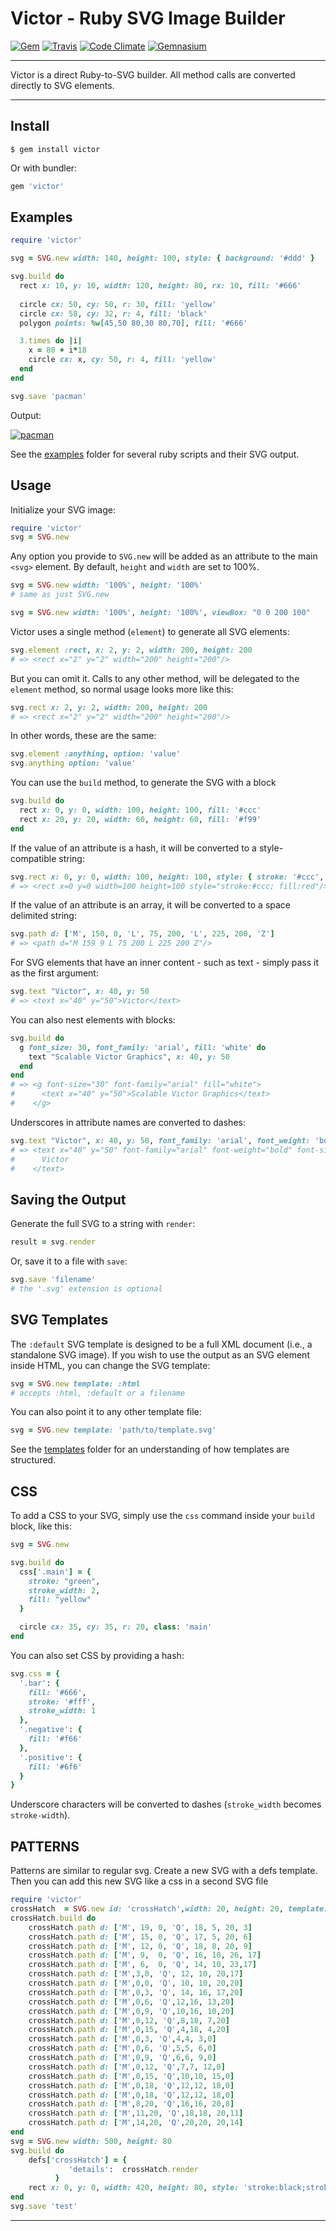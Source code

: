 Victor - Ruby SVG Image Builder
==================================================

[![Gem](https://img.shields.io/gem/v/victor.svg?style=flat-square)](https://rubygems.org/gems/victor)
[![Travis](https://img.shields.io/travis/DannyBen/victor.svg?style=flat-square)](https://travis-ci.org/DannyBen/victor)
[![Code Climate](https://img.shields.io/codeclimate/github/DannyBen/victor.svg?style=flat-square)](https://codeclimate.com/github/DannyBen/victor)
[![Gemnasium](https://img.shields.io/gemnasium/DannyBen/victor.svg?style=flat-square)](https://gemnasium.com/DannyBen/victor)

---

Victor is a direct Ruby-to-SVG builder. All method calls are converted
directly to SVG elements.

---

Install
--------------------------------------------------

```
$ gem install victor
```

Or with bundler:

```ruby
gem 'victor'
```

Examples
--------------------------------------------------

```ruby
require 'victor'

svg = SVG.new width: 140, height: 100, style: { background: '#ddd' }

svg.build do 
  rect x: 10, y: 10, width: 120, height: 80, rx: 10, fill: '#666'
  
  circle cx: 50, cy: 50, r: 30, fill: 'yellow'
  circle cx: 58, cy: 32, r: 4, fill: 'black'
  polygon points: %w[45,50 80,30 80,70], fill: '#666'

  3.times do |i|
    x = 80 + i*18
    circle cx: x, cy: 50, r: 4, fill: 'yellow'
  end
end

svg.save 'pacman'
```

Output:

[![pacman](https://cdn.rawgit.com/DannyBen/victor/master/examples/09_pacman.svg)](https://github.com/DannyBen/victor/blob/master/examples/09_pacman.rb)


See the [examples] folder for several ruby scripts and their SVG output.


Usage
--------------------------------------------------

Initialize your SVG image:

```ruby
require 'victor'
svg = SVG.new
```

Any option you provide to `SVG.new` will be added as an attribute to the
main `<svg>` element. By default, `height` and `width` are set to 100%.

```ruby
svg = SVG.new width: '100%', height: '100%'
# same as just SVG.new

svg = SVG.new width: '100%', height: '100%', viewBox: "0 0 200 100"
```

Victor uses a single method (`element`) to generate all SVG elements:

```ruby
svg.element :rect, x: 2, y: 2, width: 200, height: 200
# => <rect x="2" y="2" width="200" height="200"/>
```

But you can omit it. Calls to any other method, will be delegated to the 
`element` method, so normal usage looks more like this:

```ruby
svg.rect x: 2, y: 2, width: 200, height: 200
# => <rect x="2" y="2" width="200" height="200"/>
```

In other words, these are the same:

```ruby
svg.element :anything, option: 'value'
svg.anything option: 'value'
```

You can use the `build` method, to generate the SVG with a block

```ruby
svg.build do 
  rect x: 0, y: 0, width: 100, height: 100, fill: '#ccc'
  rect x: 20, y: 20, width: 60, height: 60, fill: '#f99'
end
```

If the value of an attribute is a hash, it will be converted to a 
style-compatible string:

```ruby
svg.rect x: 0, y: 0, width: 100, height: 100, style: { stroke: '#ccc', fill: 'red' }
# => <rect x=0 y=0 width=100 height=100 style="stroke:#ccc; fill:red"/>
```

If the value of an attribute is an array, it will be converted to a 
space delimited string:

```ruby
svg.path d: ['M', 150, 0, 'L', 75, 200, 'L', 225, 200, 'Z']
# => <path d="M 159 9 L 75 200 L 225 200 Z"/>
```

For SVG elements that have an inner content - such as text - simply pass it as 
the first argument:

```ruby
svg.text "Victor", x: 40, y: 50
# => <text x="40" y="50">Victor</text>
```

You can also nest elements with blocks:

```ruby
svg.build do
  g font_size: 30, font_family: 'arial', fill: 'white' do
    text "Scalable Victor Graphics", x: 40, y: 50
  end
end
# => <g font-size="30" font-family="arial" fill="white">
#      <text x="40" y="50">Scalable Victor Graphics</text>
#    </g>
```

Underscores in attribute names are converted to dashes:

```ruby
svg.text "Victor", x: 40, y: 50, font_family: 'arial', font_weight: 'bold', font_size: 40
# => <text x="40" y="50" font-family="arial" font-weight="bold" font-size="40">
#      Victor
#    </text>
```

Saving the Output
--------------------------------------------------

Generate the full SVG to a string with `render`:

```ruby
result = svg.render
```

Or, save it to a file with `save`:

```ruby
svg.save 'filename'
# the '.svg' extension is optional
```

SVG Templates
--------------------------------------------------

The `:default` SVG template is designed to be a full XML document (i.e., 
a standalone SVG image). If you wish to use the output as an SVG element 
inside HTML, you can change the SVG template:

```ruby
svg = SVG.new template: :html 
# accepts :html, :default or a filename
```

You can also point it to any other template file:

```ruby
svg = SVG.new template: 'path/to/template.svg'
```

See the [templates] folder for an understanding of how templates are 
structured.


CSS
--------------------------------------------------

To add a CSS to your SVG, simply use the `css` command inside your `build` 
block, like this:

```ruby
svg = SVG.new

svg.build do 
  css['.main'] = {
    stroke: "green", 
    stroke_width: 2,
    fill: "yellow"
  }

  circle cx: 35, cy: 35, r: 20, class: 'main'
end
```

You can also set CSS by providing a hash:

```ruby
svg.css = {
  '.bar': {
    fill: '#666',
    stroke: '#fff',
    stroke_width: 1
  },
  '.negative': {
    fill: '#f66'
  },
  '.positive': {
    fill: '#6f6'
  }
}
```

Underscore characters will be converted to dashes (`stroke_width` becomes 
`stroke-width`).



PATTERNS
--------------------------------------------------

Patterns are similar to regular svg. Create a new SVG with a defs template. Then you can add this new SVG like a css in a second SVG file

```ruby
require 'victor'
crossHatch  = SVG.new id: 'crossHatch',width: 20, height: 20, template: :defs 
crossHatch.build do
    crossHatch.path d: ['M', 19, 0, 'Q', 18, 5, 20, 3]
    crossHatch.path d: ['M', 15, 0, 'Q', 17, 5, 20, 6]
    crossHatch.path d: ['M', 12, 0, 'Q', 18, 8, 20, 9]
    crossHatch.path d: ['M', 9,  0, 'Q', 16, 10, 26, 17]
    crossHatch.path d: ['M', 6,  0, 'Q', 14, 10, 23,17]
    crossHatch.path d: ['M',3,0, 'Q', 12, 10, 20,17]
    crossHatch.path d: ['M',0,0, 'Q', 10, 10, 20,20]
    crossHatch.path d: ['M',0,3, 'Q', 14, 16, 17,20]
    crossHatch.path d: ['M',0,6, 'Q',12,16, 13,20]
    crossHatch.path d: ['M',0,9, 'Q',10,16, 10,20]
    crossHatch.path d: ['M',0,12, 'Q',8,18, 7,20]
    crossHatch.path d: ['M',0,15, 'Q',4,18, 4,20]
    crossHatch.path d: ['M',0,3, 'Q',4,4, 3,0]
    crossHatch.path d: ['M',0,6, 'Q',5,5, 6,0]
    crossHatch.path d: ['M',0,9, 'Q',6,6, 9,0]
    crossHatch.path d: ['M',0,12, 'Q',7,7, 12,0]
    crossHatch.path d: ['M',0,15, 'Q',10,10, 15,0]
    crossHatch.path d: ['M',0,18, 'Q',12,12, 18,0]
    crossHatch.path d: ['M',0,18, 'Q',12,12, 18,0]
    crossHatch.path d: ['M',8,20, 'Q',16,16, 20,8]
    crossHatch.path d: ['M',11,20, 'Q',18,18, 20,11]
    crossHatch.path d: ['M',14,20, 'Q',20,20, 20,14]
end
svg = SVG.new width: 500, height: 80
svg.build do
    defs['crossHatch'] = {
             'details':  crossHatch.render 
          }
    rect x: 0, y: 0, width: 420, height: 80, style: 'stroke:black;stroke-width:2px; fill:url(#crossHatch) #555;'
end
svg.save 'test'
```


---

[examples]: https://github.com/DannyBen/victor/tree/master/examples#examples
[templates]: https://github.com/DannyBen/victor/tree/master/lib/victor/templates
